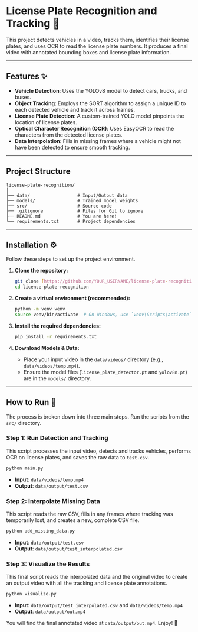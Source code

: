 # License Plate Recognition and Tracking 🚗


This project detects vehicles in a video, tracks them, identifies their license plates, and uses OCR to read the license plate numbers. It produces a final video with annotated bounding boxes and license plate information.

---
## Features ✨

- **Vehicle Detection**: Uses the YOLOv8 model to detect cars, trucks, and buses.
- **Object Tracking**: Employs the SORT algorithm to assign a unique ID to each detected vehicle and track it across frames.
- **License Plate Detection**: A custom-trained YOLO model pinpoints the location of license plates.
- **Optical Character Recognition (OCR)**: Uses EasyOCR to read the characters from the detected license plates.
- **Data Interpolation**: Fills in missing frames where a vehicle might not have been detected to ensure smooth tracking.

---
## Project Structure

```
license-plate-recognition/
│
├── data/                  # Input/Output data
├── models/                # Trained model weights
├── src/                   # Source code
├── .gitignore             # Files for Git to ignore
├── README.md              # You are here!
└── requirements.txt       # Project dependencies
```

---
## Installation ⚙️

Follow these steps to set up the project environment.

1.  **Clone the repository:**
    ```bash
    git clone [https://github.com/YOUR_USERNAME/license-plate-recognition.git](https://github.com/YOUR_USERNAME/license-plate-recognition.git)
    cd license-plate-recognition
    ```

2.  **Create a virtual environment (recommended):**
    ```bash
    python -m venv venv
    source venv/bin/activate  # On Windows, use `venv\Scripts\activate`
    ```

3.  **Install the required dependencies:**
    ```bash
    pip install -r requirements.txt
    ```

4.  **Download Models & Data:**
    * Place your input video in the `data/videos/` directory (e.g., `data/videos/temp.mp4`).
    * Ensure the model files (`license_plate_detector.pt` and `yolov8n.pt`) are in the `models/` directory.

---
## How to Run 🚀

The process is broken down into three main steps. Run the scripts from the `src/` directory.

### Step 1: Run Detection and Tracking
This script processes the input video, detects and tracks vehicles, performs OCR on license plates, and saves the raw data to `test.csv`.

```bash
python main.py
```
* **Input**: `data/videos/temp.mp4`
* **Output**: `data/output/test.csv`

### Step 2: Interpolate Missing Data
This script reads the raw CSV, fills in any frames where tracking was temporarily lost, and creates a new, complete CSV file.

```bash
python add_missing_data.py
```
* **Input**: `data/output/test.csv`
* **Output**: `data/output/test_interpolated.csv`

### Step 3: Visualize the Results
This final script reads the interpolated data and the original video to create an output video with all the tracking and license plate annotations.

```bash
python visualize.py
```
* **Input**: `data/output/test_interpolated.csv` and `data/videos/temp.mp4`
* **Output**: `data/output/out.mp4`

You will find the final annotated video at `data/output/out.mp4`. Enjoy! 🎉
